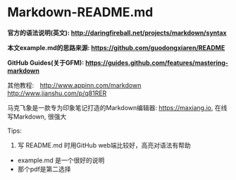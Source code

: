 # Markdown-README.md

**官方的语法说明(英文): <http://daringfireball.net/projects/markdown/syntax>**

**本文example.md的思路来源: <https://github.com/guodongxiaren/README>**

**GitHub Guides(关于GFM): <https://guides.github.com/features/mastering-markdown>**

其他教程:　<http://www.appinn.com/markdown>　<http://www.jianshu.com/p/q81RER>

马克飞象是一款专为印象笔记打造的Markdown编辑器: <https://maxiang.io>, 在线写Markdown, 很强大

Tips:

1. 写 README.md 时用GitHub web端比较好，高亮对语法有帮助
* example.md 是一个很好的说明
* 那个pdf是第二选择
